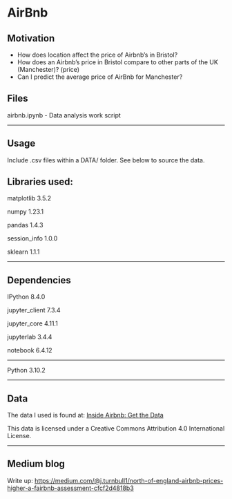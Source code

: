 # AirBnb

## Motivation
-	How does location affect the price of Airbnb’s in Bristol?
-	How does an Airbnb’s price in Bristol compare to other parts of the UK (Manchester)? (price)
-	Can I predict the average price of AirBnb for Manchester?

## Files

airbnb.ipynb - Data analysis work script

---
## Usage

Include .csv files within a DATA/ folder. See below to source the data.

## Libraries used:

matplotlib          3.5.2

numpy               1.23.1

pandas              1.4.3

session_info        1.0.0

sklearn             1.1.1

-----
Dependencies
-----

IPython             8.4.0

jupyter_client      7.3.4

jupyter_core        4.11.1

jupyterlab          3.4.4

notebook            6.4.12

-----
Python 3.10.2

-----
Data
-----

The data I used is found at:
[Inside Airbnb: Get the Data](http://insideairbnb.com/get-the-data/)

This data is licensed under a Creative Commons Attribution 4.0 International License.

-----
Medium blog
-----

Write up:
https://medium.com/@j.turnbull1/north-of-england-airbnb-prices-higher-a-fairbnb-assessment-cfcf2d4818b3
